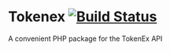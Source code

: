 # Tokenex [![Build Status](https://travis-ci.org/cliffom/tokenex-php.svg?branch=master)](https://travis-ci.org/cliffom/tokenex-php)

A convenient PHP package for the TokenEx API
